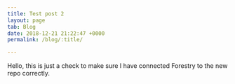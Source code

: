 ```yaml
---
title: Test post 2
layout: page
tab: Blog
date: 2018-12-21 21:22:47 +0000
permalink: /blog/:title/

---
```

Hello, this is just a check to make sure I have connected Forestry to the new repo correctly.
